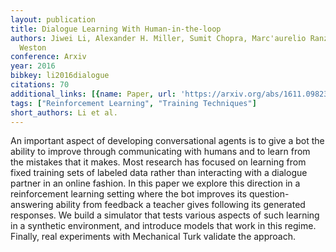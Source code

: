 ```yaml
---
layout: publication
title: Dialogue Learning With Human-in-the-loop
authors: Jiwei Li, Alexander H. Miller, Sumit Chopra, Marc'aurelio Ranzato, Jason
  Weston
conference: Arxiv
year: 2016
bibkey: li2016dialogue
citations: 70
additional_links: [{name: Paper, url: 'https://arxiv.org/abs/1611.09823'}]
tags: ["Reinforcement Learning", "Training Techniques"]
short_authors: Li et al.
---
```

An important aspect of developing conversational agents is to give a bot the
ability to improve through communicating with humans and to learn from the
mistakes that it makes. Most research has focused on learning from fixed
training sets of labeled data rather than interacting with a dialogue partner
in an online fashion. In this paper we explore this direction in a
reinforcement learning setting where the bot improves its question-answering
ability from feedback a teacher gives following its generated responses. We
build a simulator that tests various aspects of such learning in a synthetic
environment, and introduce models that work in this regime. Finally, real
experiments with Mechanical Turk validate the approach.
